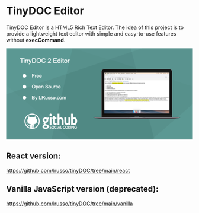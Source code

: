 # TinyDOC Editor 

TinyDOC Editor is a HTML5 Rich Text Editor. The idea of this project is to provide a lightweight text editor with simple and easy-to-use features without **execCommand**.

![alt screenshot](https://github.com/lrusso/tinyDOC/blob/main/vanilla/tinyDOC.png)

## React version:

https://github.com/lrusso/tinyDOC/tree/main/react

## Vanilla JavaScript version (deprecated):

https://github.com/lrusso/tinyDOC/tree/main/vanilla
